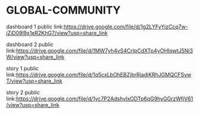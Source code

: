 # GLOBAL-COMMUNITY

dashboard 1 public link:https://drive.google.com/file/d/1g2LYFyYizCcq7w-jZiD09l9x1eR2KhG7/view?usp=share_link

dashboard 2 public link:https://drive.google.com/file/d/1MW7yh4vS4CrIpCdXTp4yOHIqwtJ5Ni3W/view?usp=share_link

story 1 public link:https://drive.google.com/file/d/1q5cxLbOhEBZjbrRjadjKRhJGMQCFSywT/view?usp=share_link

story 2 public link:https://drive.google.com/file/d/1yc7P2AdshyIxODTp6qG9hyGGrzWfjV61/view?usp=share_link
